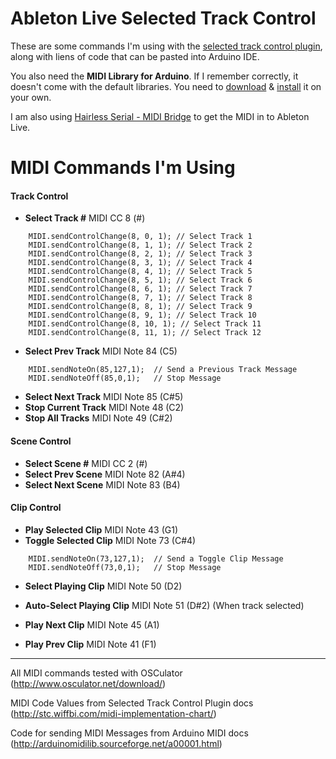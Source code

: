 Ableton Live Selected Track Control
===================================

These are some commands I'm using with the [selected track control plugin](http://stc.wiffbi.com/), along with liens of code that can be pasted into Arduino IDE.

You also need the **MIDI Library for Arduino**. If I remember correctly, it doesn't come with the default libraries. You need to [download](http://sourceforge.net/projects/arduinomidilib/files/Releases/Arduino_MIDI_Library_v3.2.zip/download) & [install](http://arduinomidilib.sourceforge.net/a00001.html) it on your own.

I am also using [Hairless Serial - MIDI Bridge](http://projectgus.github.io/hairless-midiserial/) to get the MIDI in to Ableton Live.

MIDI Commands I'm Using
=======================

#### Track Control

* __Select Track #__
	MIDI CC 8 (#)
```
	MIDI.sendControlChange(8, 0, 1); // Select Track 1
	MIDI.sendControlChange(8, 1, 1); // Select Track 2
	MIDI.sendControlChange(8, 2, 1); // Select Track 3
	MIDI.sendControlChange(8, 3, 1); // Select Track 4
	MIDI.sendControlChange(8, 4, 1); // Select Track 5
	MIDI.sendControlChange(8, 5, 1); // Select Track 6
	MIDI.sendControlChange(8, 6, 1); // Select Track 7
	MIDI.sendControlChange(8, 7, 1); // Select Track 8
	MIDI.sendControlChange(8, 8, 1); // Select Track 9
	MIDI.sendControlChange(8, 9, 1); // Select Track 10
	MIDI.sendControlChange(8, 10, 1); // Select Track 11
	MIDI.sendControlChange(8, 11, 1); // Select Track 12
```   
* __Select Prev Track__
	MIDI Note 84 (C5)
```
	MIDI.sendNoteOn(85,127,1);  // Send a Previous Track Message
	MIDI.sendNoteOff(85,0,1);   // Stop Message
```   
* __Select Next Track__
	MIDI Note 85 (C#5)
* __Stop Current Track__
	MIDI Note 48 (C2)
* __Stop All Tracks__
	MIDI Note 49 (C#2)

#### Scene Control

* __Select Scene #__
	MIDI CC 2 (#)  
* __Select Prev Scene__
	MIDI Note 82 (A#4)
* __Select Next Scene__
	MIDI Note 83 (B4)


#### Clip Control

* __Play Selected Clip__ 	MIDI Note 43 (G1)
* __Toggle Selected Clip__ 	MIDI Note 73 (C#4)
```
	MIDI.sendNoteOn(73,127,1);  // Send a Toggle Clip Message
	MIDI.sendNoteOff(73,0,1);   // Stop Message
```

* __Select Playing Clip__ 	MIDI Note 50 (D2)
* __Auto-Select Playing Clip__ 	MIDI Note 51 (D#2)
    (When track selected)

* __Play Next Clip__ 	MIDI Note 45 (A1)
* __Play Prev Clip__ 	MIDI Note 41 (F1)
  
__________________________________________________________

All MIDI commands tested with OSCulator
(http://www.osculator.net/download/)

MIDI Code Values from Selected Track Control Plugin docs
(http://stc.wiffbi.com/midi-implementation-chart/)

Code for sending MIDI Messages from Arduino MIDI docs
(http://arduinomidilib.sourceforge.net/a00001.html)

